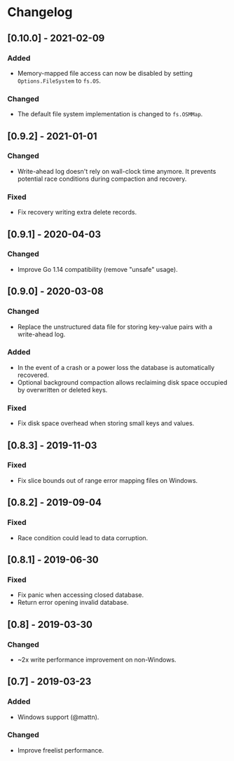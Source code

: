 # Changelog

## [0.10.0] - 2021-02-09
### Added
- Memory-mapped file access can now be disabled by setting `Options.FileSystem` to `fs.OS`. 
### Changed
- The default file system implementation is changed to `fs.OSMMap`.

## [0.9.2] - 2021-01-01
### Changed
- Write-ahead log doesn't rely on wall-clock time anymore. It prevents potential race conditions during compaction and recovery.
### Fixed
- Fix recovery writing extra delete records.

## [0.9.1] - 2020-04-03
### Changed
- Improve Go 1.14 compatibility (remove "unsafe" usage).

## [0.9.0] - 2020-03-08
### Changed
- Replace the unstructured data file for storing key-value pairs with a write-ahead log.
### Added
- In the event of a crash or a power loss the database is automatically recovered.
- Optional background compaction allows reclaiming disk space occupied by overwritten or deleted keys.
### Fixed
- Fix disk space overhead when storing small keys and values. 

## [0.8.3] - 2019-11-03
### Fixed
- Fix slice bounds out of range error mapping files on Windows.

## [0.8.2] - 2019-09-04
### Fixed
- Race condition could lead to data corruption.

## [0.8.1] - 2019-06-30
### Fixed
- Fix panic when accessing closed database.
- Return error opening invalid database.

## [0.8] - 2019-03-30
### Changed
- ~2x write performance improvement on non-Windows.

## [0.7] - 2019-03-23
### Added
- Windows support (@mattn).
### Changed
- Improve freelist performance.
